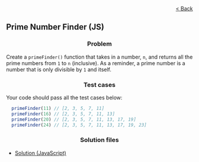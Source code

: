 <p align="right">
  <a href="../home.md">< Back</a>
</p>

<h2>Prime Number Finder (JS)</h2>

<h3 align="center">Problem</h3>

<p>Create a <code>primeFinder()</code> function that takes in a number, <code>n</code>, and returns all the prime numbers from <code>1</code> to <code>n</code> (inclusive). As a reminder, a prime number is a number that is only divisible by <code>1</code> and itself.</p>

<h3 align="center">Test cases</h3>

<p>Your code should pass all the test cases below:</p>

```js
  primeFinder(11) // [2, 3, 5, 7, 11]
  primeFinder(16) // [2, 3, 5, 7, 11, 13]
  primeFinder(20) // [2, 3, 5, 7, 11, 13, 17, 19]
  primeFinder(24) // [2, 3, 5, 7, 11, 13, 17, 19, 23]
```

<h3 align="center">Solution files</h3>

- [Solution (JavaScript)](./solution.js)